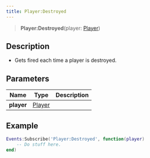 ```yaml
---
title: Player:Destroyed
---
```


> **Player:Destroyed**(player: [Player](/vext/ref/server/type/player))

## Description 

- Gets fired each time a player is destroyed.

## Parameters

| Name | Type | Description |
| ---- | ---- | ----------- |
| **player** | [Player](/vext/ref/server/type/player) |  |

## Example

```lua
Events:Subscribe('Player:Destroyed', function(player)
    -- Do stuff here.
end)
```
